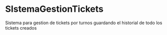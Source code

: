 # SIstemaGestionTickets
Sistema para gestion de tickets por turnos guardando el historial de todo los tickets creados
